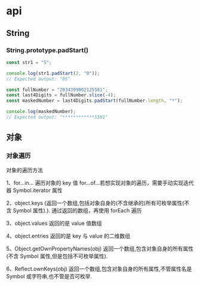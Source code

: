 # api

## String

### String.prototype.padStart()

```js
const str1 = "5";

console.log(str1.padStart(2, "0"));
// Expected output: "05"

const fullNumber = "2034399002125581";
const last4Digits = fullNumber.slice(-4);
const maskedNumber = last4Digits.padStart(fullNumber.length, "*");

console.log(maskedNumber);
// Expected output: "************5581"
```

## 对象

### 对象遍历

对象的遍历方法

1、for...in...
遍历对象的 key 值
for...of...若想实现对象的遍历，需要手动实现迭代器 Symbol.iterator 属性

2、object.keys
(返回一个数组,包括对象自身的(不含继承的)所有可枚举属性(不含 Symbol 属性).).
通过返回的数组，再使用 forEach 遍历

3、object.values
返回的是 value 值数组

4、object.entries
返回的是 key 与 value 的二维数组

5、Object.getOwnPropertyNames(obj)
返回一个数组,包含对象自身的所有属性(不含 Symbol 属性,但是包括不可枚举属性).

6、Reflect.ownKeys(obj)
返回一个数组,包含对象自身的所有属性,不管属性名是 Symbol 或字符串,也不管是否可枚举.
